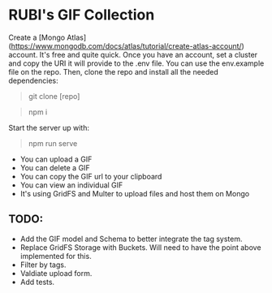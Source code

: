 # RUBI's GIF Collection

Create a [Mongo Atlas] (https://www.mongodb.com/docs/atlas/tutorial/create-atlas-account/) account. It's free and quite quick. Once you have an account, set a cluster and copy the URI it will provide to the .env file. You can use the env.example file on the repo.
Then, clone the repo and install all the needed dependencies:

> git clone [repo]

> npm i

Start the server up with:
> npm run serve

- You can upload a GIF
- You can delete a GIF
- You can copy the GIF url to your clipboard
- You can view an individual GIF
- It's using GridFS and Multer to upload files and host them on Mongo


## TODO:
- Add the GIF model and Schema to better integrate the tag system.
- Replace GridFS Storage with Buckets. Will need to have the point above implemented for this.
- Filter by tags.
- Valdiate upload form.
- Add tests.
